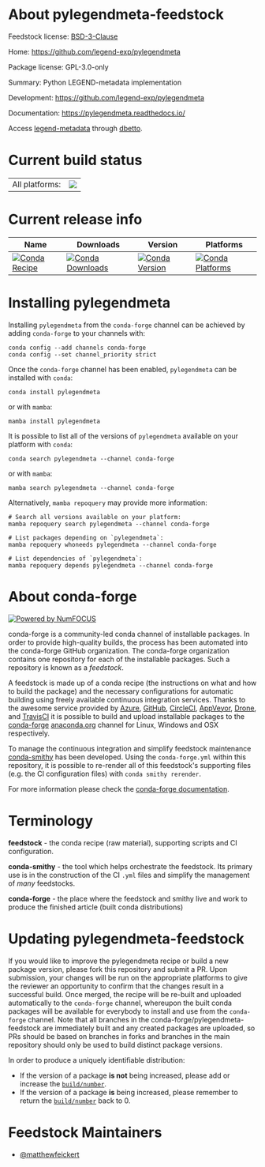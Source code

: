 About pylegendmeta-feedstock
============================

Feedstock license: [BSD-3-Clause](https://github.com/conda-forge/pylegendmeta-feedstock/blob/main/LICENSE.txt)

Home: https://github.com/legend-exp/pylegendmeta

Package license: GPL-3.0-only

Summary: Python LEGEND-metadata implementation

Development: https://github.com/legend-exp/pylegendmeta

Documentation: https://pylegendmeta.readthedocs.io/

Access [legend-metadata](https://github.com/legend-exp/legend-metadata)
through [dbetto](https://dbetto.readthedocs.io/).

Current build status
====================


<table><tr><td>All platforms:</td>
    <td>
      <a href="https://dev.azure.com/conda-forge/feedstock-builds/_build/latest?definitionId=26189&branchName=main">
        <img src="https://dev.azure.com/conda-forge/feedstock-builds/_apis/build/status/pylegendmeta-feedstock?branchName=main">
      </a>
    </td>
  </tr>
</table>

Current release info
====================

| Name | Downloads | Version | Platforms |
| --- | --- | --- | --- |
| [![Conda Recipe](https://img.shields.io/badge/recipe-pylegendmeta-green.svg)](https://anaconda.org/conda-forge/pylegendmeta) | [![Conda Downloads](https://img.shields.io/conda/dn/conda-forge/pylegendmeta.svg)](https://anaconda.org/conda-forge/pylegendmeta) | [![Conda Version](https://img.shields.io/conda/vn/conda-forge/pylegendmeta.svg)](https://anaconda.org/conda-forge/pylegendmeta) | [![Conda Platforms](https://img.shields.io/conda/pn/conda-forge/pylegendmeta.svg)](https://anaconda.org/conda-forge/pylegendmeta) |

Installing pylegendmeta
=======================

Installing `pylegendmeta` from the `conda-forge` channel can be achieved by adding `conda-forge` to your channels with:

```
conda config --add channels conda-forge
conda config --set channel_priority strict
```

Once the `conda-forge` channel has been enabled, `pylegendmeta` can be installed with `conda`:

```
conda install pylegendmeta
```

or with `mamba`:

```
mamba install pylegendmeta
```

It is possible to list all of the versions of `pylegendmeta` available on your platform with `conda`:

```
conda search pylegendmeta --channel conda-forge
```

or with `mamba`:

```
mamba search pylegendmeta --channel conda-forge
```

Alternatively, `mamba repoquery` may provide more information:

```
# Search all versions available on your platform:
mamba repoquery search pylegendmeta --channel conda-forge

# List packages depending on `pylegendmeta`:
mamba repoquery whoneeds pylegendmeta --channel conda-forge

# List dependencies of `pylegendmeta`:
mamba repoquery depends pylegendmeta --channel conda-forge
```


About conda-forge
=================

[![Powered by
NumFOCUS](https://img.shields.io/badge/powered%20by-NumFOCUS-orange.svg?style=flat&colorA=E1523D&colorB=007D8A)](https://numfocus.org)

conda-forge is a community-led conda channel of installable packages.
In order to provide high-quality builds, the process has been automated into the
conda-forge GitHub organization. The conda-forge organization contains one repository
for each of the installable packages. Such a repository is known as a *feedstock*.

A feedstock is made up of a conda recipe (the instructions on what and how to build
the package) and the necessary configurations for automatic building using freely
available continuous integration services. Thanks to the awesome service provided by
[Azure](https://azure.microsoft.com/en-us/services/devops/), [GitHub](https://github.com/),
[CircleCI](https://circleci.com/), [AppVeyor](https://www.appveyor.com/),
[Drone](https://cloud.drone.io/welcome), and [TravisCI](https://travis-ci.com/)
it is possible to build and upload installable packages to the
[conda-forge](https://anaconda.org/conda-forge) [anaconda.org](https://anaconda.org/)
channel for Linux, Windows and OSX respectively.

To manage the continuous integration and simplify feedstock maintenance
[conda-smithy](https://github.com/conda-forge/conda-smithy) has been developed.
Using the ``conda-forge.yml`` within this repository, it is possible to re-render all of
this feedstock's supporting files (e.g. the CI configuration files) with ``conda smithy rerender``.

For more information please check the [conda-forge documentation](https://conda-forge.org/docs/).

Terminology
===========

**feedstock** - the conda recipe (raw material), supporting scripts and CI configuration.

**conda-smithy** - the tool which helps orchestrate the feedstock.
                   Its primary use is in the construction of the CI ``.yml`` files
                   and simplify the management of *many* feedstocks.

**conda-forge** - the place where the feedstock and smithy live and work to
                  produce the finished article (built conda distributions)


Updating pylegendmeta-feedstock
===============================

If you would like to improve the pylegendmeta recipe or build a new
package version, please fork this repository and submit a PR. Upon submission,
your changes will be run on the appropriate platforms to give the reviewer an
opportunity to confirm that the changes result in a successful build. Once
merged, the recipe will be re-built and uploaded automatically to the
`conda-forge` channel, whereupon the built conda packages will be available for
everybody to install and use from the `conda-forge` channel.
Note that all branches in the conda-forge/pylegendmeta-feedstock are
immediately built and any created packages are uploaded, so PRs should be based
on branches in forks and branches in the main repository should only be used to
build distinct package versions.

In order to produce a uniquely identifiable distribution:
 * If the version of a package **is not** being increased, please add or increase
   the [``build/number``](https://docs.conda.io/projects/conda-build/en/latest/resources/define-metadata.html#build-number-and-string).
 * If the version of a package **is** being increased, please remember to return
   the [``build/number``](https://docs.conda.io/projects/conda-build/en/latest/resources/define-metadata.html#build-number-and-string)
   back to 0.

Feedstock Maintainers
=====================

* [@matthewfeickert](https://github.com/matthewfeickert/)

